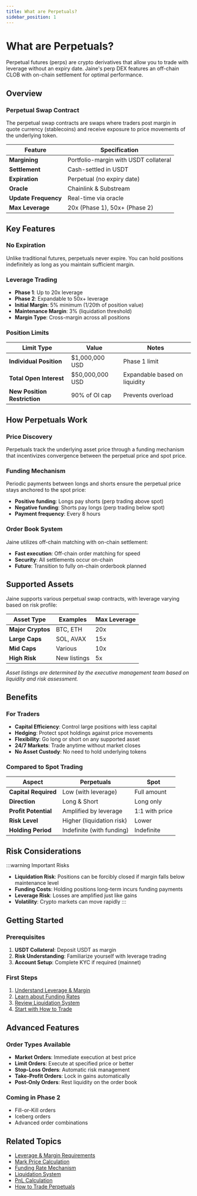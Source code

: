 ```yaml
---
title: What are Perpetuals?
sidebar_position: 1
---
```


# What are Perpetuals?

Perpetual futures (perps) are crypto derivatives that allow you to trade with leverage without an expiry date. Jaine's perp DEX features an off-chain CLOB with on-chain settlement for optimal performance.

## Overview

### Perpetual Swap Contract

The perpetual swap contracts are swaps where traders post margin in quote currency (stablecoins) and receive exposure to price movements of the underlying token.

| Feature | Specification |
|---------|--------------|
| **Margining** | Portfolio-margin with USDT collateral |
| **Settlement** | Cash-settled in USDT |
| **Expiration** | Perpetual (no expiry date) |
| **Oracle** | Chainlink & Substream |
| **Update Frequency** | Real-time via oracle |
| **Max Leverage** | 20x (Phase 1), 50x+ (Phase 2) |

## Key Features

### No Expiration
Unlike traditional futures, perpetuals never expire. You can hold positions indefinitely as long as you maintain sufficient margin.

### Leverage Trading
- **Phase 1**: Up to 20x leverage
- **Phase 2**: Expandable to 50x+ leverage
- **Initial Margin**: 5% minimum (1/20th of position value)
- **Maintenance Margin**: 3% (liquidation threshold)
- **Margin Type**: Cross-margin across all positions

### Position Limits
| Limit Type | Value | Notes |
|------------|-------|-------|
| **Individual Position** | $1,000,000 USD | Phase 1 limit |
| **Total Open Interest** | $50,000,000 USD | Expandable based on liquidity |
| **New Position Restriction** | 90% of OI cap | Prevents overload |

## How Perpetuals Work

### Price Discovery
Perpetuals track the underlying asset price through a funding mechanism that incentivizes convergence between the perpetual price and spot price.

### Funding Mechanism
Periodic payments between longs and shorts ensure the perpetual price stays anchored to the spot price:
- **Positive funding**: Longs pay shorts (perp trading above spot)
- **Negative funding**: Shorts pay longs (perp trading below spot)
- **Payment frequency**: Every 8 hours

### Order Book System
Jaine utilizes off-chain matching with on-chain settlement:
- **Fast execution**: Off-chain order matching for speed
- **Security**: All settlements occur on-chain
- **Future**: Transition to fully on-chain orderbook planned

## Supported Assets

Jaine supports various perpetual swap contracts, with leverage varying based on risk profile:

| Asset Type | Examples | Max Leverage |
|------------|----------|--------------|
| **Major Cryptos** | BTC, ETH | 20x |
| **Large Caps** | SOL, AVAX | 15x |
| **Mid Caps** | Various | 10x |
| **High Risk** | New listings | 5x |

*Asset listings are determined by the executive management team based on liquidity and risk assessment.*

## Benefits

### For Traders
- **Capital Efficiency**: Control large positions with less capital
- **Hedging**: Protect spot holdings against price movements
- **Flexibility**: Go long or short on any supported asset
- **24/7 Markets**: Trade anytime without market closes
- **No Asset Custody**: No need to hold underlying tokens

### Compared to Spot Trading

| Aspect | Perpetuals | Spot |
|--------|------------|------|
| **Capital Required** | Low (with leverage) | Full amount |
| **Direction** | Long & Short | Long only |
| **Profit Potential** | Amplified by leverage | 1:1 with price |
| **Risk Level** | Higher (liquidation risk) | Lower |
| **Holding Period** | Indefinite (with funding) | Indefinite |

## Risk Considerations

:::warning Important Risks
- **Liquidation Risk**: Positions can be forcibly closed if margin falls below maintenance level
- **Funding Costs**: Holding positions long-term incurs funding payments
- **Leverage Risk**: Losses are amplified just like gains
- **Volatility**: Crypto markets can move rapidly
:::

## Getting Started

### Prerequisites
1. **USDT Collateral**: Deposit USDT as margin
2. **Risk Understanding**: Familiarize yourself with leverage trading
3. **Account Setup**: Complete KYC if required (mainnet)

### First Steps
1. [Understand Leverage & Margin](./leverage-margin)
2. [Learn about Funding Rates](./funding-rates)
3. [Review Liquidation System](./liquidations)
4. [Start with How to Trade](./how-to-trade)

## Advanced Features

### Order Types Available
- **Market Orders**: Immediate execution at best price
- **Limit Orders**: Execute at specified price or better
- **Stop-Loss Orders**: Automatic risk management
- **Take-Profit Orders**: Lock in gains automatically
- **Post-Only Orders**: Rest liquidity on the order book

### Coming in Phase 2
- Fill-or-Kill orders
- Iceberg orders
- Advanced order combinations

## Related Topics

- [Leverage & Margin Requirements](./leverage-margin)
- [Mark Price Calculation](./mark-price)
- [Funding Rate Mechanism](./funding-rates)
- [Liquidation System](./liquidations)
- [PnL Calculation](./pnl-calculation)
- [How to Trade Perpetuals](./how-to-trade)
